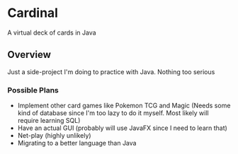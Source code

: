 # Cardinal
A virtual deck of cards in Java

## Overview
Just a side-project I'm doing to practice with Java. Nothing too serious

### Possible Plans
* Implement other card games like Pokemon TCG and Magic (Needs some kind of database since I'm too lazy to do it myself. Most likely will require learning SQL)
* Have an actual GUI (probably will use JavaFX since I need to learn that)
* Net-play (highly unlikely)
* Migrating to a better language than Java
